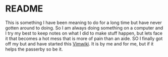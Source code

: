 # README

This is something I have been meaning to do for a long time but have never gotten around to doing. So I am always 
doing something on a computer and I try my best to keep notes on what I did to make stuff happen, but lets face it
that becomes a hot mess that is more of pain than an aide. SO I finally got off my but and have started this [Vimwiki](https://github.com/vimwiki/vimwiki).
It is by me and for me, but if it helps the passerby so be it. 
